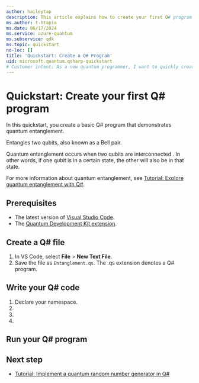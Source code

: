 ```yaml
---
author: haileytap
description: This article explains how to create your first Q# program using the Quantum Development Kit and Visual Studio Code.
ms.author: t-htapia
ms.date: 06/17/2024
ms.service: azure-quantum
ms.subservice: qdk
ms.topic: quickstart
no-loc: []
title: 'Quickstart: Create a Q# Program'
uid: microsoft.quantum.qsharp-quickstart
# Customer intent: As a new quantum programmer, I want to quickly create my first Q# program so that I can begin developing and running quantum algorithms.
---
```


# Quickstart: Create your first Q# program

In this quickstart, you create a basic Q# program that demonstrates quantum entanglement.

Entangles two qubits, also known as a Bell pair.

Quantum entanglement occurs when two qubits are interconnected . In other words, if one qubit is in a certain state, the other will also be in that state.

For more information about quantum entanglement, see [Tutorial: Explore quantum entanglement with Q#](xref:microsoft.quantum.tutorial-qdk.entanglement).

## Prerequisites

- The latest version of [Visual Studio Code](https://code.visualstudio.com/download).
- The [Quantum Development Kit extension](https://marketplace.visualstudio.com/items?itemName=quantum).

## Create a Q# file

1. In VS Code, select **File** > **New Text File**.
1. Save the file as `Entanglement.qs`. The .qs extension denotes a Q# program.

## Write your Q# code

1. Declare your namespace.
1. 
1. 
1. 

## Run your Q# program

## Next step

- [Tutorial: Implement a quantum random number generator in Q#](xref:microsoft.quantum.tutorial-qdk.random-number)
